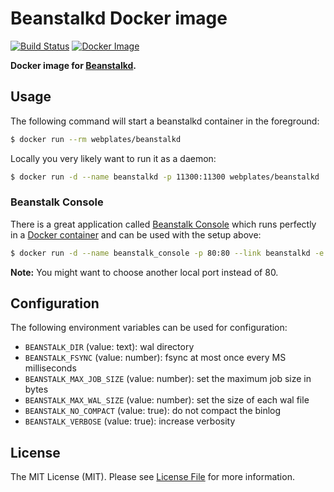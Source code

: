 # Beanstalkd Docker image

[![Build Status](https://img.shields.io/travis/webplates/docker-beanstalkd.svg?style=flat-square)](https://travis-ci.org/webplates/docker-beanstalkd)
[![Docker Image](https://img.shields.io/badge/docker%20image-webplates%2Fbeanstalkd-blue.svg?style=flat-square)](https://hub.docker.com/r/webplates/beanstalkd)

**Docker image for [Beanstalkd](http://kr.github.io/beanstalkd).**


## Usage

The following command will start a beanstalkd container in the foreground:

```bash
$ docker run --rm webplates/beanstalkd
```

Locally you very likely want to run it as a daemon:

```bash
$ docker run -d --name beanstalkd -p 11300:11300 webplates/beanstalkd
```


### Beanstalk Console

There is a great application called [Beanstalk Console](https://github.com/ptrofimov/beanstalk_console)
which runs perfectly in a [Docker container](https://github.com/ptrofimov/beanstalk_console#run-as-a-docker-container)
and can be used with the setup above:

```bash
$ docker run -d --name beanstalk_console -p 80:80 --link beanstalkd -e BEANSTALKD_HOST=beanstalkd -e BEANSTALKD_PORT=11300 agaveapi/beanstalk_console
```

**Note:** You might want to choose another local port instead of 80.


## Configuration

The following environment variables can be used for configuration:

- `BEANSTALK_DIR` (value: text): wal directory
- `BEANSTALK_FSYNC` (value: number): fsync at most once every MS milliseconds
- `BEANSTALK_MAX_JOB_SIZE` (value: number): set the maximum job size in bytes
- `BEANSTALK_MAX_WAL_SIZE` (value: number): set the size of each wal file
- `BEANSTALK_NO_COMPACT` (value: true): do not compact the binlog
- `BEANSTALK_VERBOSE` (value: true): increase verbosity


## License

The MIT License (MIT). Please see [License File](LICENSE) for more information.

